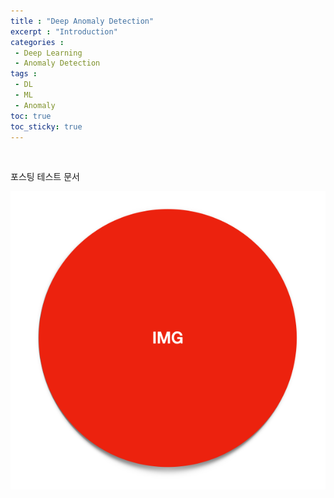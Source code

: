 ```yaml
---
title : "Deep Anomaly Detection"
excerpt : "Introduction"
categories :	
 - Deep Learning
 - Anomaly Detection
tags :
 - DL
 - ML
 - Anomaly
toc: true
toc_sticky: true
---
```




<br/>

포스팅 테스트 문서

![img_test](/_posts/tmp.png)